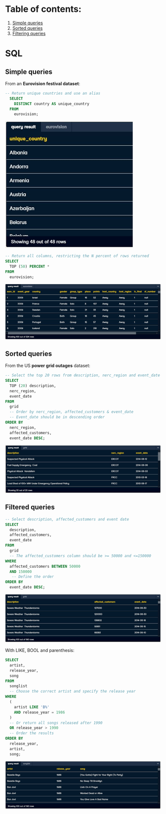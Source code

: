 # Table of contents:  
1. [Simple queries](#Simple-queries)  
2. [Sorted queries](#Sorted-queries)  
3. [Filtering queries](#Filtered-queries)  


# SQL

## Simple queries
From an **Eurovision festival dataset**:
```SQL
-- Return unique countries and use an alias
  SELECT 
    DISTINCT country AS unique_country 
  FROM 
    eurovision;
```
![Alias](https://github.com/jaume-rsl/SQL/blob/a5f2b1378de02e5ced6b39a50f4ff5bb2b519843/Screenshots/01%20-%20Alias.jpg)


```SQL
-- Return all columns, restricting the N percent of rows returned
SELECT 
  TOP (50) PERCENT *
FROM 
  eurovision;
```
![TOP N %](https://github.com/jaume-rsl/SQL/blob/a5f2b1378de02e5ced6b39a50f4ff5bb2b519843/Screenshots/02%20-%20Top%20N%20percent.jpg)

## Sorted queries
From the US **power grid outages** dataset:
```SQL
-- Select the top 20 rows from description, nerc_region and event_date
SELECT 
  TOP (20) description,
  nerc_region,
  event_date
FROM 
  grid 
  -- Order by nerc_region, affected_customers & event_date
  -- Event_date should be in descending order
ORDER BY
  nerc_region,
  affected_customers,
  event_date DESC;
```
![TOP N sorted](https://github.com/jaume-rsl/SQL/blob/a5f2b1378de02e5ced6b39a50f4ff5bb2b519843/Screenshots/03%20-%20Top%20N%20sorted.jpg)

## Filtered queries
```SQL
-- Select description, affected_customers and event date
SELECT 
  description, 
  affected_customers,
  event_date
FROM 
  grid 
  -- The affected_customers column should be >= 50000 and <=150000   
WHERE 
  affected_customers BETWEEN 50000
  AND 150000 
   -- Define the order   
ORDER BY 
  event_date DESC;
```
![WHERE and ORDER BY](https://github.com/jaume-rsl/SQL/blob/57137a241952492ca81b3b93056e4cff5fb80d26/Screenshots/04%20-%20WHERE%20BETWEEN%20and%20SORTED.jpg)

With LIKE, BOOL and parenthesis:
```SQL
SELECT 
  artist, 
  release_year, 
  song 
FROM 
  songlist 
  -- Choose the correct artist and specify the release year
WHERE 
  (
    artist LIKE 'B%' 
    AND release_year = 1986
  ) 
  -- Or return all songs released after 1990
  OR release_year > 1990 
  -- Order the results
ORDER BY 
  release_year, 
  artist, 
  song;
```
![LIKE BOOL and parenthesis](https://github.com/jaume-rsl/SQL/blob/3b7047004fc2c9a2219f4ba34f651bb9d791fa76/Screenshots/05%20-%20LIKE,%20BOOL%20and%20parenthesis%20combination.jpg)

